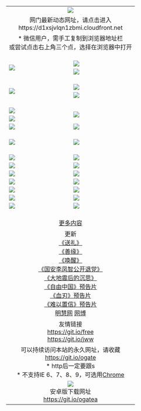 ﻿<table>
  <tr></tr>
  <tr><td colspan=2 align=center><img src="https://cloud.githubusercontent.com/assets/11880933/13434984/f430fae2-e012-11e5-814f-c2df1e82b247.jpg" /></td></tr>
  <tr><td colspan=2 align=center>网门最新动态网址，请点击进入
<br>https://d1xsjvlqn1zbmi.cloudfront.net
    </td>
  </tr>
  <tr>
    <td colspan=2 align=center>* 微信用户，需手工复制到浏览器地址栏<br>或尝试点击右上角三个点，选择在浏览器中打开
    <!--br>* IE6打开动态网址须在选项中勾选TLS 1.0--></td>
  </tr>
  <tr height="20">
  <tr>
    <td rowspan=2><a href="https://d1xsjvlqn1zbmi.cloudfront.net/ogUP.aspx?name=11DKC.mp4&list=11DKC" target="_blank"><img src="https://d1xsjvlqn1zbmi.cloudfront.net/Up/11DKC1.jpg" /></a></td> 
    <td><div><a href="https://d1xsjvlqn1zbmi.cloudfront.net/ogUP.aspx?name=LRWS.mp4&list=LRWS" target="_blank"><img src="https://d1xsjvlqn1zbmi.cloudfront.net/Up/LRWS.jpg" /></a></td>
   </tr>
  <tr>
    <td><a href="https://d1xsjvlqn1zbmi.cloudfront.net/ogNiceVedio.aspx" target="_blank"><img src="https://d1xsjvlqn1zbmi.cloudfront.net/Up/11TGKDY.jpg" /></a></td>
  </tr>
  <tr height="20">
  <tr>
    <td rowspan=2><a href="https://d1xsjvlqn1zbmi.cloudfront.net/ogUP.aspx?name=4EE/DJ.mp4&list=4EEDJ" target="_blank"><img src="https://d1xsjvlqn1zbmi.cloudfront.net/Up/4EE/DJ140.jpg"/></a></td>
    <td><a href="https://d1xsjvlqn1zbmi.cloudfront.net/ogUP.aspx?name=4EE/ZG.mp4&list=4EEZG" target="_blank"><img src="https://d1xsjvlqn1zbmi.cloudfront.net/Up/4EE/ZG0.jpg"/></a></td>
    <!--td><a href="https://d1xsjvlqn1zbmi.cloudfront.net/ogUP.aspx?name=4EE/QQ.mp4&list=4EEQQ" target="_blank"><img src="https://d1xsjvlqn1zbmi.cloudfront.net/Up/4EE/QQ0.jpg"/></a></td>
    <td><a href="https://d1xsjvlqn1zbmi.cloudfront.net/ogUP.aspx?name=4EE/HQ.mp4&list=4EEHQ" target="_blank"><img src="https://d1xsjvlqn1zbmi.cloudfront.net/Up/4EE/HQ0.jpg"/></a></td-->
  </tr>
  <tr>
    <td><a href="https://d1xsjvlqn1zbmi.cloudfront.net/onCO.aspx?list=XWPL&mode=m" target="_blank"><img src="https://d1xsjvlqn1zbmi.cloudfront.net/Up/0WZTT.jpg" /></a></td> 
  </tr>
  <tr height="20">
  <tr>
    <td><a href="https://d1xsjvlqn1zbmi.cloudfront.net/ogUP.aspx?name=JQR.mp4&count=2" target="_blank"><img src="https://d1xsjvlqn1zbmi.cloudfront.net/Up/JQR.jpg" /></a></td>   
    <td rowspan=2><a href="https://d1xsjvlqn1zbmi.cloudfront.net/ogUP.aspx?name=JP.mp4&count=9" target="_blank"><img src="https://d1xsjvlqn1zbmi.cloudfront.net/Up/JP.jpg" /></td>
  </tr>
  <tr>
    <td><a href="https://d1xsjvlqn1zbmi.cloudfront.net/ogUP.aspx?name=WH.mp4" target="_blank"><img src="https://d1xsjvlqn1zbmi.cloudfront.net/Up/WH.jpg" /></a></td>
  </tr>
  <tr>
    <td><a href="https://d1xsjvlqn1zbmi.cloudfront.net/ogUP.aspx?name=SSZJ.mp4&list=SSZJ" target="_blank"><img src="https://d1xsjvlqn1zbmi.cloudfront.net/Up/SSZJ.jpg" /></a></td>
    <td><a href="https://d1xsjvlqn1zbmi.cloudfront.net/ogUP.aspx?name=WLSH.mp4&count=2" target="_blank"><img src="https://d1xsjvlqn1zbmi.cloudfront.net/Up/WLSH.jpg" /></a</td>
  </tr>
  <tr height="20">
  <tr>
    <td><a href="https://d1xsjvlqn1zbmi.cloudfront.net/ogUP.aspx?name=ZY.mp4&count=2015|16" target="_blank"><img src="https://d1xsjvlqn1zbmi.cloudfront.net/Up/ZY.jpg" /></a</td>
    <td><a href="https://d1xsjvlqn1zbmi.cloudfront.net/ogUP.aspx?name=XTFY.mp4&count=B|2,A|24" target="_blank"><img src="https://d1xsjvlqn1zbmi.cloudfront.net/Up/XTFY.jpg" /></a></td>
  </tr>
  <tr height="20">
  </tr>
  <!--tr>
    <td><a href="https://d1xsjvlqn1zbmi.cloudfront.net/ogUP.aspx?name=4EE/GX.mp4&list=4EEGX" target="_blank"><img src="https://d1xsjvlqn1zbmi.cloudfront.net/Up/4EE/GX0.jpg"/></a></td>
    <td><a href="https://d1xsjvlqn1zbmi.cloudfront.net/ogUP.aspx?name=4EE/HD.mp4&list=4EEHD" target="_blank"><img src="https://d1xsjvlqn1zbmi.cloudfront.net/Up/4EE/HD0.jpg"/></a></td>
  </tr>
  <tr>
    <td><a href="https://d1xsjvlqn1zbmi.cloudfront.net/ogUP.aspx?name=4EE/TX.mp4&list=4EETX" target="_blank"><img src="https://d1xsjvlqn1zbmi.cloudfront.net/Up/4EE/TX0.jpg"/></a></td>
    <td><a href="https://d1xsjvlqn1zbmi.cloudfront.net/ogUP.aspx?name=4EE/WZ.mp4&list=4EEWZ" target="_blank"><img src="https://d1xsjvlqn1zbmi.cloudfront.net/Up/4EE/WZ0.jpg"/></a></td>
  </tr-->
  <tr>
    <td><a href="https://d1xsjvlqn1zbmi.cloudfront.net/onUP.aspx?name=https://du172fz170yac.cloudfront.net/" target="_blank"><img src="https://d1xsjvlqn1zbmi.cloudfront.net/Up/0DTW.jpg"/></a></td>
    <td><a href="https://d1xsjvlqn1zbmi.cloudfront.net/onUP.aspx?name=https://d240ns8up8earz.cloudfront.net/acenter/" target="_blank"><img src="https://d1xsjvlqn1zbmi.cloudfront.net/Up/0TDW.jpg" /></a></td>
  </tr>
  <tr>
    <td><a href="https://d1xsjvlqn1zbmi.cloudfront.net/onUP.aspx?name=https://d4508d6vomz2p.cloudfront.net/gb/nsc413.htm" target="_blank"><img src="https://d1xsjvlqn1zbmi.cloudfront.net/Up/0DJY.jpg" /></a></td>
    <td><a href="https://d1xsjvlqn1zbmi.cloudfront.net/onUP.aspx?name=https://d4apjbhkuxer1.cloudfront.net/xtr/gb/prog204.html" target="_blank"><img src="https://d1xsjvlqn1zbmi.cloudfront.net/Up/0XTR.jpg" /></a></td>
  </tr>
  <tr>
    <td><a href="https://d1xsjvlqn1zbmi.cloudfront.net/onUP.aspx?name=https://d3aj00iefsmfgc.cloudfront.net/" target="_blank"><img src="https://d1xsjvlqn1zbmi.cloudfront.net/Up/0MHW.jpg" /></a></td>
    <td><a href="https://d1xsjvlqn1zbmi.cloudfront.net/onUP.aspx?name=https://d20wz7qt14x5d2.cloudfront.net/" target="_blank"><img src="https://d1xsjvlqn1zbmi.cloudfront.net/Up/0ZJW.jpg" /></a></td>
  </tr>
  <tr>
    <td><a href="https://d1xsjvlqn1zbmi.cloudfront.net/ogUP.aspx?name=0FG.zip" target="_blank"><img src="https://d1xsjvlqn1zbmi.cloudfront.net/Up/0FG.jpg" /></a></td>
    <td><a href="https://d1xsjvlqn1zbmi.cloudfront.net/ogUP.aspx?name=0FGA.apk" target="_blank"><img src="https://d1xsjvlqn1zbmi.cloudfront.net/Up/0FGA.jpg" /></a></td>
  </tr>
  <tr>
    <td><a href="https://d1xsjvlqn1zbmi.cloudfront.net/ogUP.aspx?name=0U.zip" target="_blank"><img src="https://d1xsjvlqn1zbmi.cloudfront.net/Up/0U.jpg" /></a></td>
    <td><a href="https://d1xsjvlqn1zbmi.cloudfront.net/ogUP.aspx?name=0UA.apk" target="_blank"><img src="https://d1xsjvlqn1zbmi.cloudfront.net/Up/0UA.jpg" /></a></td>
  </tr>
  <tr>
    <td><a href="https://d1xsjvlqn1zbmi.cloudfront.net/ogUP.aspx?name=0iPPOTV.zip" target="_blank"><img src="https://d1xsjvlqn1zbmi.cloudfront.net/Up/0iPPOTV.jpg" /></a></td>
    <td><a href="https://d1xsjvlqn1zbmi.cloudfront.net/ogUP.aspx?name=0iNTD.apk" target="_blank"><img src="https://d1xsjvlqn1zbmi.cloudfront.net/Up/0iNTD.jpg" /></a></td>
  </tr>
  <!--tr>
    <td><a href="https://d1xsjvlqn1zbmi.cloudfront.net/ogNice.aspx" target="_blank"><img src="https://d1xsjvlqn1zbmi.cloudfront.net/Up/0WCYY.jpg" /></a></td>
    <td><a href="https://d1xsjvlqn1zbmi.cloudfront.net/onCO.aspx?list=XWPL&mode=m" target="_blank"><img src="https://d1xsjvlqn1zbmi.cloudfront.net/Up/0WZTT.jpg" /></a></td> 
  </tr-->
  <tr>
    <td><a href="https://d1xsjvlqn1zbmi.cloudfront.net/ogDY.aspx" target="_blank"><img src="https://d1xsjvlqn1zbmi.cloudfront.net/Up/0FK.jpg" /></a></td>
    <td><a href="https://d1xsjvlqn1zbmi.cloudfront.net/ogST.aspx" target="_blank"><img src="https://d1xsjvlqn1zbmi.cloudfront.net/Up/0ST.jpg" /></a></td> 
  </tr>
  <tr height="20">
  <tr>
    <td colspan=2 align=center><a href="https://d1xsjvlqn1zbmi.cloudfront.net/ogNice.aspx">更多内容</a>
    </td>
  </tr>
  <tr>
    <td colspan=2 align=center>更新<br>
      <a href="https://d1xsjvlqn1zbmi.cloudfront.net/ogUP.aspx?name=4ESL.mp4" target="_blank">《送礼》</a><br>
      <a href="https://d1xsjvlqn1zbmi.cloudfront.net/ogUP.aspx?name=4ESY.mp4" target="_blank">《善缘》</a><br>
      <a href="https://d1xsjvlqn1zbmi.cloudfront.net/ogUP.aspx?name=4EHX.mp4" target="_blank">《唤醒》</a><br>
      <a href="https://d1xsjvlqn1zbmi.cloudfront.net/ogUP.aspx?name=4LFZ.mp4" target="_blank">《国安李凤智公开退党》</a><br>
      <a href="https://d1xsjvlqn1zbmi.cloudfront.net/ogUP.aspx?name=4DDZHDCS.mp4" target="_blank">《大地震后的沉思》</a><br>
      <a href="https://d1xsjvlqn1zbmi.cloudfront.net/ogUP.aspx?name=11ZYZG0.mp4" target="_blank">《自由中国》预告片</a><br>
      <a href="https://d1xsjvlqn1zbmi.cloudfront.net/ogUP.aspx?name=11XR.mp4" target="_blank">《血刃》预告片</a><br>
      <a href="https://d1xsjvlqn1zbmi.cloudfront.net/ogUP.aspx?name=11NYZX.mp4&count=2" target="_blank">《难以置信》预告片</a><br>
      <a href="https://d1xsjvlqn1zbmi.cloudfront.net/onUP.aspx?name=https://www.minghui.org/" target="_blank">明慧网</a>
      <a href="https://d1xsjvlqn1zbmi.cloudfront.net/onCO.aspx?ob=600事物&op=增删改&args=WH1~%23用户" target="_blank">网博</a>
    </td>
  </tr>
  <tr>
    <td colspan=2 align=center>友情链接<br>
      <a href="https://git.io/free" target="_blank">https://git.io/free</a><br>
      <a href="https://git.io/jww" target="_blank">https://git.io/jww</a>
    </td>
  </tr>
  <tr>
    <td colspan=2 align=center>可以持续访问本站的永久网址，请收藏<br/><a href="https://git.io/ogate" target="_blank">https://git.io/ogate</a><br/>* http后一定要跟s<br/>* 不支持IE 6、7、8、9，可选用<a href="https://d1xsjvlqn1zbmi.cloudfront.net/ogUP.aspx?name=0ChromePortable.zip">Chrome</a></td>
  </tr>
  <tr>
    <td colspan=2 align=center><a href="https://d1xsjvlqn1zbmi.cloudfront.net/ogUP.aspx?name=0oGate.apk" target="_blank"><img src="https://cloud.githubusercontent.com/assets/11880933/13720399/75e143ee-e842-11e5-9f0a-1421f423c80f.jpg" /></a><br>安卓版下载网址<br><a href="https://git.io/ogatea">https://git.io/ogatea</a></td>
  </tr>
  <!--tr>
    <td colspan=2 align=center>可能失效的动态网址
    </td>
  </tr-->
</table>
